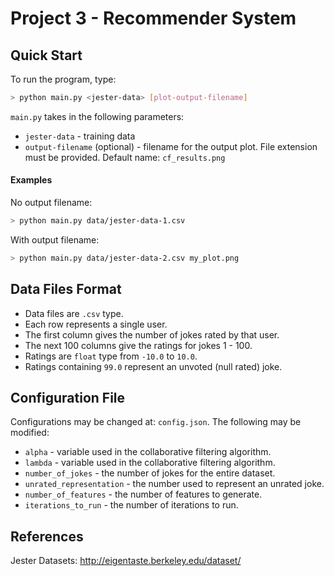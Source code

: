 # Project 3 - Recommender System
## Quick Start
To run the program, type:
```bash
> python main.py <jester-data> [plot-output-filename]
```

`main.py` takes in the following parameters:
- `jester-data` - training data
- `output-filename` (optional) - filename for the output plot. File extension must be provided. Default name: `cf_results.png`

#### Examples

No output filename:
```bash
> python main.py data/jester-data-1.csv
``` 

With output filename:
```bash
> python main.py data/jester-data-2.csv my_plot.png
```  

## Data Files Format 
- Data files are `.csv` type.
- Each row represents a single user.
- The first column gives the number of jokes rated by that user.
- The next 100 columns give the ratings for jokes 1 - 100.
- Ratings are `float` type from `-10.0` to `10.0`.
- Ratings containing `99.0` represent an unvoted (null rated) joke.

## Configuration File
Configurations may be changed at: `config.json`.
The following may be modified:
- `alpha` - variable used in the collaborative filtering algorithm.
- `lambda` - variable used in the collaborative filtering algorithm.
- `number_of_jokes` - the number of jokes for the entire dataset.
- `unrated_representation` - the number used to represent an unrated joke.
- `number_of_features` - the number of features to generate.
- `iterations_to_run` - the number of iterations to run.

## References

Jester Datasets: http://eigentaste.berkeley.edu/dataset/
